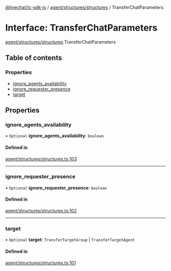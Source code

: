 [@livechat/lc-sdk-js](../README.md) / [agent/structures/structures](../modules/agent_structures_structures.md) / TransferChatParameters

# Interface: TransferChatParameters

[agent/structures/structures](../modules/agent_structures_structures.md).TransferChatParameters

## Table of contents

### Properties

- [ignore\_agents\_availability](agent_structures_structures.TransferChatParameters.md#ignore_agents_availability)
- [ignore\_requester\_presence](agent_structures_structures.TransferChatParameters.md#ignore_requester_presence)
- [target](agent_structures_structures.TransferChatParameters.md#target)

## Properties

### ignore\_agents\_availability

• `Optional` **ignore\_agents\_availability**: `boolean`

#### Defined in

[agent/structures/structures.ts:103](https://github.com/livechat/lc-sdk-js/blob/a921f8a/src/agent/structures/structures.ts#L103)

___

### ignore\_requester\_presence

• `Optional` **ignore\_requester\_presence**: `boolean`

#### Defined in

[agent/structures/structures.ts:102](https://github.com/livechat/lc-sdk-js/blob/a921f8a/src/agent/structures/structures.ts#L102)

___

### target

• `Optional` **target**: `TransferTargetGroup` \| `TransferTargetAgent`

#### Defined in

[agent/structures/structures.ts:101](https://github.com/livechat/lc-sdk-js/blob/a921f8a/src/agent/structures/structures.ts#L101)
